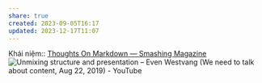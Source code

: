 ```yaml
---
share: true
created: 2023-09-05T16:17
updated: 2023-12-17T11:07
---
```


Khái niệm:: 
[Thoughts On Markdown — Smashing Magazine](https://www.smashingmagazine.com/2022/02/thoughts-on-markdown/)
![Unmixing structure and presentation – Even Westvang (We need to talk about content, Aug 22, 2019) - YouTube](https://youtu.be/lVHj7Y90Ieg?si=NQOU3WJYso6atUCL)